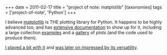 +++
date = 2011-02-17
title = "project of note: matplotlib"
[taxonomies]
tags = ['project-of-note', 'Python']
+++

I believe [matplotlib] is THE plotting library for Python. It happens to
be highly advanced too, and has [extensive documentation] to show up for
it, including a large collection [examples] and a [gallery] of plots
(and the code used to produce them).

[I played a bit with it] and [was later on impressed by its
versatility].

  [matplotlib]: http://matplotlib.sourceforge.net/
  [extensive documentation]: http://matplotlib.sourceforge.net/contents.html
  [examples]: http://matplotlib.sourceforge.net/examples/index.html
  [gallery]: http://matplotlib.sourceforge.net/gallery.html
  [I played a bit with it]: http://tshepang.net/plotting-with-matplotlib
  [was later on impressed by its versatility]: http://tshepang.net/matplotlib-rocks
